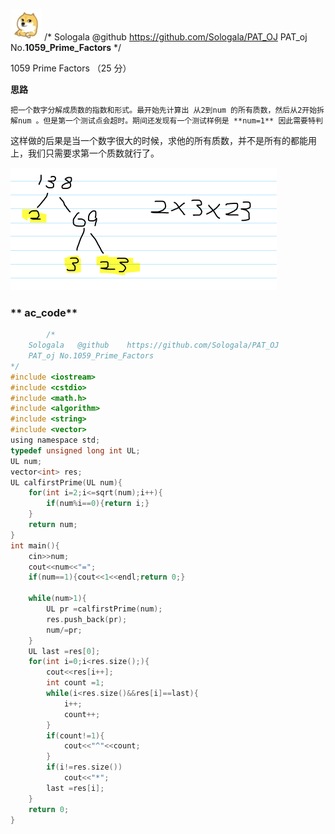 ![](https://github.com/Sologala/SomeThings/blob/master/face.jpg?raw=true)
/*
    Sologala   @github    https://github.com/Sologala/PAT_OJ
    PAT_oj No.**1059_Prime_Factors**
*/

1059 Prime Factors （25 分）

**思路**

  	把一个数字分解成质数的指数和形式。最开始先计算出 从2到num 的所有质数，然后从2开始拆解num 。但是第一个测试点会超时。期间还发现有一个测试样例是 **num=1** 因此需要特判

​	这样做的后果是当一个数字很大的时候，求他的所有质数，并不是所有的都能用上，我们只需要求第一个质数就行了。

![](https://github.com/Sologala/PAT_OJ/blob/master/1059_Prime_Factors/1059_Prime_Factors.assets/0.png?raw=true)

### ** ac_code**
```c
        /*
    Sologala   @github    https://github.com/Sologala/PAT_OJ
    PAT_oj No.1059_Prime_Factors
*/
#include <iostream>
#include <cstdio>
#include <math.h>
#include <algorithm>
#include <string>
#include <vector>
using namespace std;
typedef unsigned long int UL;
UL num;
vector<int> res;
UL calfirstPrime(UL num){
    for(int i=2;i<=sqrt(num);i++){
        if(num%i==0){return i;}
    }
    return num;
}
int main(){
    cin>>num;
    cout<<num<<"=";
    if(num==1){cout<<1<<endl;return 0;}
       
    while(num>1){
        UL pr =calfirstPrime(num);
        res.push_back(pr);
        num/=pr;
    }
    UL last =res[0];
    for(int i=0;i<res.size();){
        cout<<res[i++];
        int count =1;
        while(i<res.size()&&res[i]==last){
            i++;
            count++;
        }
        if(count!=1){
            cout<<"^"<<count;
        }
        if(i!=res.size())
            cout<<"*";
        last =res[i];
    }
    return 0;
}
   
```